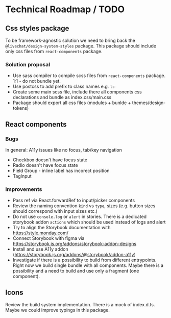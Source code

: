 # Technical Roadmap / TODO

## Css styles package

To be framework-agnostic solution we need to bring back the `@livechat/design-system-styles` package. This package should include only css files from `react-components` package.

### Solution proposal

- Use sass compiler to compile scss files from `react-components` package. 1:1 - do not bundle yet.
- Use postcss to add prefix to class names e.g. `lc-`
- Create some main scss file, include there all components css declarations and bundle as index.css/main.css
- Package should export all css files (modules + bunlde + themes/design-tokens)

## React components

### Bugs

In general: A11y issues like no focus, tab/key navigation

- Checkbox doesn't have focus state
- Radio doesn't have focus state
- Field Group - inline label has incorect position
- TagInput

### Improvements

- Pass ref via React.forwardRef to input/picker components
- Review the naming convention `kind` vs `type`, sizes (e.g. button sizes should correspond with input sizes etc.)
- Do not use `console.log` or `alert` in stories. There is a dedicated storybook addon `actions` which should be used instead of logs and alert
- Try to align the Storybook documentation with https://style.monday.com/
- Connect Storybook with figma via https://storybook.js.org/addons/storybook-addon-designs
- Install and use A11y addon (https://storybook.js.org/addons/@storybook/addon-a11y)
- Investigate if there is a possibility to build from different entrypoints. Right now we build single bundle with all components. Maybe there is a possibility and a need to build and use only a fragment (one component).

## Icons

Review the build system implementation. There is a mock of index.d.ts. Maybe we could improve typings in this package.
